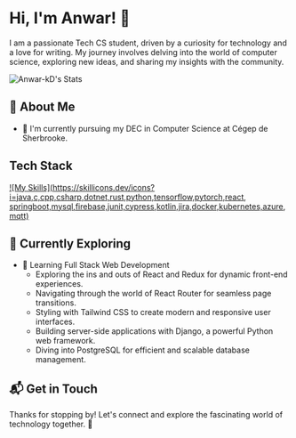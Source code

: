 # Hi, I'm Anwar! 👋

I am a passionate Tech CS student, driven by a curiosity for technology and a love for writing. My journey involves delving into the world of computer science, exploring new ideas, and sharing my insights with the community.

![Anwar-kD's Stats](https://github-readme-stats.vercel.app/api?username=Anwar-kD&theme=vue-dark&show_icons=true&hide_border=true&count_private=true)

## 🚀 About Me

- 🔭 I'm currently pursuing my DEC in Computer Science at Cégep de Sherbrooke.


## Tech Stack
[![My Skills](https://skillicons.dev/icons?i=java,c,cpp,csharp,dotnet,rust,python,tensorflow,pytorch,react, springboot,mysql,firebase,junit,cypress,kotlin,jira,docker,kubernetes,azure,mqtt)](https://skillicons.dev)


## 🌱 Currently Exploring

- 🚀 Learning Full Stack Web Development
  - Exploring the ins and outs of React and Redux for dynamic front-end experiences.
  - Navigating through the world of React Router for seamless page transitions.
  - Styling with Tailwind CSS to create modern and responsive user interfaces.
  - Building server-side applications with Django, a powerful Python web framework.
  - Diving into PostgreSQL for efficient and scalable database management.


## 📬 Get in Touch


Thanks for stopping by! Let's connect and explore the fascinating world of technology together. 🚀

